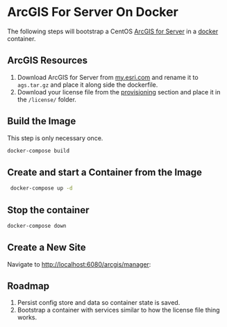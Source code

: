 # ArcGIS For Server On Docker

The following steps will bootstrap a CentOS [ArcGIS for Server](http://www.esri.com/software/arcgis/arcgisserver) in a [docker](https://www.docker.com/) container.

## ArcGIS Resources

1. Download ArcGIS for Server from [my.esri.com](https://my.esri.com/#/downloads) and rename it to `ags.tar.gz` and place it along side the dockerfile.
2. Download your license file from the [provisioning](https://my.esri.com/#/provisioning/417547) section and place it in the `/license/` folder.

## Build the Image

This step is only necessary once.

```bash
docker-compose build
```

## Create and start a Container from the Image

```bash
 docker-compose up -d
```

## Stop the container

```bash
docker-compose down
```

## Create a New Site

Navigate to <http://localhost:6080/arcgis/manager>:

## Roadmap

1. Persist config store and data so container state is saved.
1. Bootstrap a container with services similar to how the license file thing works.
